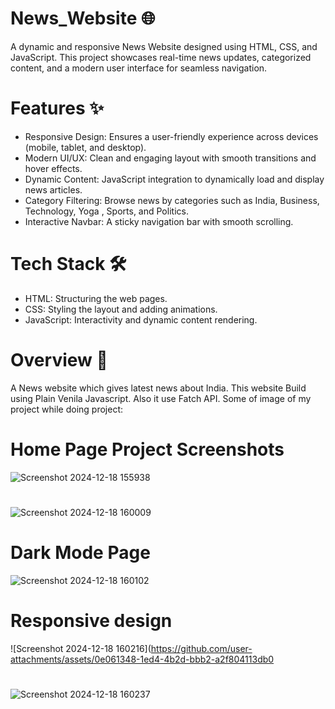 # News_Website 🌐
A dynamic and responsive News Website designed using HTML, CSS, and JavaScript. This project showcases real-time news updates, categorized content, and a modern user interface for seamless navigation.
# Features ✨
* Responsive Design: Ensures a user-friendly experience across devices (mobile, tablet, and desktop).
* Modern UI/UX: Clean and engaging layout with smooth transitions and hover effects.
* Dynamic Content: JavaScript integration to dynamically load and display news articles.
* Category Filtering: Browse news by categories such as India, Business, Technology, Yoga , Sports, and Politics.
* Interactive Navbar: A sticky navigation bar with smooth scrolling.
# Tech Stack 🛠️
* HTML: Structuring the web pages.
* CSS: Styling the layout and adding animations.
* JavaScript: Interactivity and dynamic content rendering.
# Overview 🔨
A News website which gives latest news about India. This website Build using Plain Venila Javascript. Also it use Fatch API. Some of image of my project while doing project:
# Home Page Project Screenshots
![Screenshot 2024-12-18 155938](https://github.com/user-attachments/assets/c58a0a9e-407c-4e92-a822-1be01d690d37)
#
![Screenshot 2024-12-18 160009](https://github.com/user-attachments/assets/efe1efb2-e600-429d-876e-c05148e11ce7)
# Dark Mode Page
![Screenshot 2024-12-18 160102](https://github.com/user-attachments/assets/14d024d5-ac32-48eb-abf8-37d5df05c89a)
# Responsive design
![Screenshot 2024-12-18 160216](https://github.com/user-attachments/assets/0e061348-1ed4-4b2d-bbb2-a2f804113db0
#
![Screenshot 2024-12-18 160237](https://github.com/user-attachments/assets/68896a19-5751-4972-a029-abc728e983d8)

